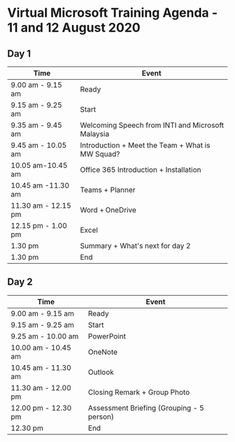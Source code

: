 # Virtual Microsoft Training Agenda - 11 and 12 August 2020


## Day 1
Time | Event 
------- | -------
9.00 am - 9.15 am  | Ready
9.15 am - 9.25 am | Start
9.35 am - 9.45 am  | Welcoming Speech from INTI and Microsoft Malaysia 
9.45 am - 10.05 am  | Introduction + Meet the Team + What is MW Squad? 
10.05 am-10.45 am  | Office 365 Introduction + Installation 
10.45 am -11.30 am  | Teams + Planner
11.30 am - 12.15 pm  | Word + OneDrive 
12.15 pm - 1.00 pm  | Excel
1.30 pm | Summary + What's next for day 2
1.30 pm | End

## Day 2
Time | Event 
------- | -------
9.00 am - 9.15 am  | Ready
9.15 am - 9.25 am | Start | (Recap)
9.25 am - 10.00 am  | PowerPoint
10.00 am - 10.45 am  | OneNote
10.45 am - 11.30 am  | Outlook
11.30 am - 12.00 pm  | Closing Remark + Group Photo
12.00 pm - 12.30 pm  | Assessment Briefing (Grouping - 5 person)
12.30 pm | End

